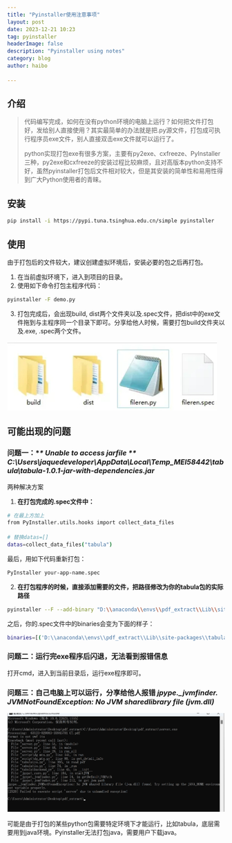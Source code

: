 ```yaml
---
title: "Pyinstaller使用注意事项"
layout: post
date: 2023-12-21 10:23
tag: pyinstaller
headerImage: false
description: "Pyinstaller using notes"
category: blog
author: haibo

---
```


## 介绍

> 代码编写完成，如何在没有python环境的电脑上运行？如何把文件打包好，发给别人直接使用？其实最简单的办法就是把.py源文件，打包成可执行程序员exe文件，别人直接双击exe文件就可以运行了。  
> 
> python实现打包exe有很多方案，主要有py2exe、cxfreeze、PyInstaller三种，py2exe和cxfreeze的安装过程比较麻烦，且对高版本python支持不好，虽然pyinstaller打包后文件相对较大，但是其安装的简单性和易用性得到广大Python使用者的青睐。

## 安装

```bash
pip install -i https://pypi.tuna.tsinghua.edu.cn/simple pyinstaller
```

## 使用

由于打包后的文件较大，建议创建虚拟环境后，安装必要的包之后再打包。

1. 在当前虚拟环境下，进入到项目的目录。
2. 使用如下命令打包主程序代码：

```bash
pyinstaller -F demo.py
```

3. 打包完成后，会出现build, dist两个文件夹以及.spec文件，把dist中的exe文件拖到与主程序同一个目录下即可。分享给他人时候，需要打包build文件夹以及.exe, .spec两个文件。

![files image][1]

## 可能出现的问题

### 问题一：\**\* Unable to access jarfile \*\* C:\Users\jaquedeveloper\AppData\Local\Temp_MEI58442\tabula\tabula-1.0.1-jar-with-dependencies.jar*

两种解决方案

1. **在打包完成的.spec文件中：**

```bash
# 在最上方加上
from PyInstaller.utils.hooks import collect_data_files

# 替换datas=[]
datas=collect_data_files("tabula")
```

最后，用如下代码重新打包：

```bash
PyInstaller your-app-name.spec
```

2. **在打包程序的时候，直接添加需要的文件，把路径修改为你的tabula包的实际路径**

```bash
pyinstaller --F --add-binary "D:\\anaconda\\envs\\pdf_extract\\Lib\\site-packages\\tabula\\tabula-1.0.5-jar-with-dependencies.jar;./tabula/" myapp.py
```

之后，你的.spec文件中的binaries会变为下面的样子：

```bash
binaries=[('D:\\anaconda\\envs\\pdf_extract\\Lib\\site-packages\\tabula\\tabula-1.0.5-jar-with-dependencies.jar', './tabula/')]
```

### 问题二：运行完exe程序后闪退，无法看到报错信息

打开cmd，进入到当前目录后，运行exe程序即可。

### 问题三：自己电脑上可以运行，分享给他人报错 *jpype._jvmfinder. JVMNotFoundException: No JVM sharedlibrary file (jvm.dll)*

![error image][2]

可能是由于打包的某些python包需要特定环境下才能运行，比如tabula，底层需要用到java环境。Pyinstaller无法打包java，需要用户下载java。

[1]: ../assets/images/post/pyinstaller_manual/files.jpg

[2]: ../assets/images/post/pyinstaller_manual/share_error.jpg